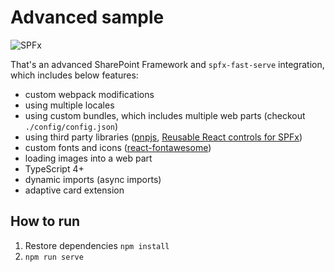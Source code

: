 # Advanced sample

![SPFx](https://img.shields.io/badge/SPFx-1.12.1-green.svg)

That's an advanced SharePoint Framework and `spfx-fast-serve` integration, which includes below features:

- custom webpack modifications
- using multiple locales
- using custom bundles, which includes multiple web parts (checkout `./config/config.json`)
- using third party libraries ([pnpjs](https://pnp.github.io/pnpjs/), [Reusable React controls for SPFx](https://pnp.github.io/sp-dev-fx-controls-react/))
- custom fonts and icons ([react-fontawesome](https://github.com/FortAwesome/react-fontawesome))
- loading images into a web part
- TypeScript 4+
- dynamic imports (async imports)
- adaptive card extension

## How to run

1. Restore dependencies `npm install`
2. `npm run serve`
